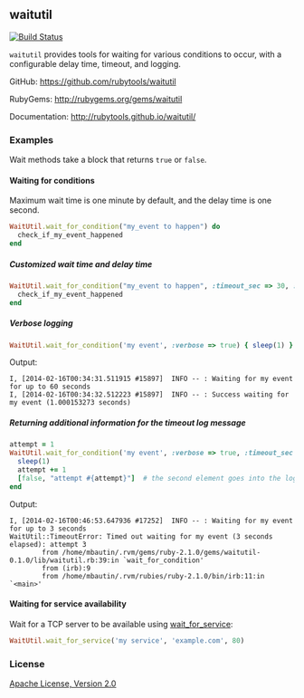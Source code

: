 ## waitutil

[![Build Status](https://travis-ci.org/rubytools/waitutil.png?branch=master)](https://travis-ci.org/rubytools/waitutil)

`waitutil` provides tools for waiting for various conditions to occur, with a configurable
delay time, timeout, and logging.

GitHub: https://github.com/rubytools/waitutil

RubyGems: http://rubygems.org/gems/waitutil

Documentation: http://rubytools.github.io/waitutil/

### Examples

Wait methods take a block that returns `true` or `false`.

#### Waiting for conditions

Maximum wait time is one minute by default, and the delay time is one second.

```ruby
WaitUtil.wait_for_condition("my_event to happen") do
  check_if_my_event_happened
end
```

##### Customized wait time and delay time

```ruby
WaitUtil.wait_for_condition("my_event to happen", :timeout_sec => 30, :delay_sec => 0.5) do
  check_if_my_event_happened
end
```

##### Verbose logging

```ruby
WaitUtil.wait_for_condition('my event', :verbose => true) { sleep(1) }
```

Output:

```
I, [2014-02-16T00:34:31.511915 #15897]  INFO -- : Waiting for my event for up to 60 seconds
I, [2014-02-16T00:34:32.512223 #15897]  INFO -- : Success waiting for my event (1.000153273 seconds)
```

##### Returning additional information for the timeout log message

```ruby
attempt = 1
WaitUtil.wait_for_condition('my event', :verbose => true, :timeout_sec => 3, :delay_sec => 1) do
  sleep(1)
  attempt += 1
  [false, "attempt #{attempt}"]  # the second element goes into the log message
end
```

Output:

```
I, [2014-02-16T00:46:53.647936 #17252]  INFO -- : Waiting for my event for up to 3 seconds
WaitUtil::TimeoutError: Timed out waiting for my event (3 seconds elapsed): attempt 3
        from /home/mbautin/.rvm/gems/ruby-2.1.0/gems/waitutil-0.1.0/lib/waitutil.rb:39:in `wait_for_condition'
        from (irb):9
        from /home/mbautin/.rvm/rubies/ruby-2.1.0/bin/irb:11:in `<main>'
```

#### Waiting for service availability

Wait for a TCP server to be available using [wait_for_service](http://rubytools.github.io/waitutil/WaitUtil.html#wait_for_service-instance_method):

```ruby
WaitUtil.wait_for_service('my service', 'example.com', 80)
```

### License

[Apache License, Version 2.0](http://www.apache.org/licenses/LICENSE-2.0.html)
